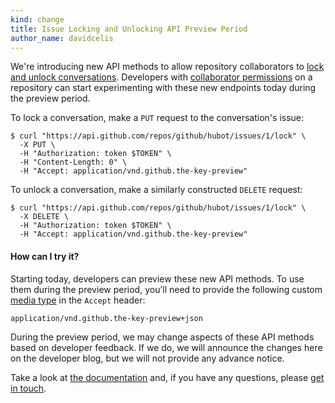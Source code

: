 ```yaml
---
kind: change
title: Issue Locking and Unlocking API Preview Period
author_name: davidcelis
---
```


We're introducing new API methods to allow repository collaborators to [lock and unlock conversations][lock-an-issue]. Developers with [collaborator permissions][permissions] on a repository can start experimenting with these new endpoints today during the preview period.

To lock a conversation, make a `PUT` request to the conversation's issue:

``` command-line
$ curl "https://api.github.com/repos/github/hubot/issues/1/lock" \
  -X PUT \
  -H "Authorization: token $TOKEN" \
  -H "Content-Length: 0" \
  -H "Accept: application/vnd.github.the-key-preview"
```

To unlock a conversation, make a similarly constructed `DELETE` request:

``` command-line
$ curl "https://api.github.com/repos/github/hubot/issues/1/lock" \
  -X DELETE \
  -H "Authorization: token $TOKEN" \
  -H "Accept: application/vnd.github.the-key-preview"
```

#### How can I try it?

Starting today, developers can preview these new API methods. To use them during the preview period, you’ll need to provide the following custom [media type][media-types] in the `Accept` header:

```
application/vnd.github.the-key-preview+json
```

During the preview period, we may change aspects of these API methods based on developer feedback. If we do, we will announce the changes here on the developer blog, but we will not provide any advance notice.

Take a look at [the documentation][docs] and, if you have any questions, please [get in touch][contact].

[contact]: https://github.com/contact?form%5Bsubject%5D=Issue+Locking+and+Unlocking+API+Preview
[docs]: /v3/issues/#lock-an-issue
[lock-an-issue]: https://help.github.com/articles/locking-conversations/
[media-types]: /v3/media/
[permissions]: https://help.github.com/articles/what-are-the-different-access-permissions/
